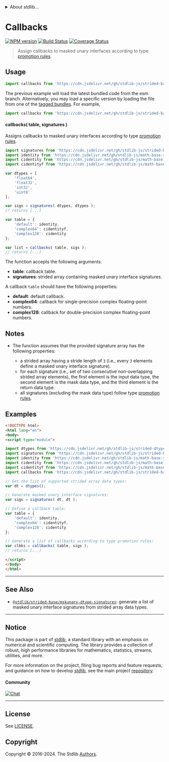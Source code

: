 <!--

@license Apache-2.0

Copyright (c) 2022 The Stdlib Authors.

Licensed under the Apache License, Version 2.0 (the "License");
you may not use this file except in compliance with the License.
You may obtain a copy of the License at

   http://www.apache.org/licenses/LICENSE-2.0

Unless required by applicable law or agreed to in writing, software
distributed under the License is distributed on an "AS IS" BASIS,
WITHOUT WARRANTIES OR CONDITIONS OF ANY KIND, either express or implied.
See the License for the specific language governing permissions and
limitations under the License.

-->


<details>
  <summary>
    About stdlib...
  </summary>
  <p>We believe in a future in which the web is a preferred environment for numerical computation. To help realize this future, we've built stdlib. stdlib is a standard library, with an emphasis on numerical and scientific computation, written in JavaScript (and C) for execution in browsers and in Node.js.</p>
  <p>The library is fully decomposable, being architected in such a way that you can swap out and mix and match APIs and functionality to cater to your exact preferences and use cases.</p>
  <p>When you use stdlib, you can be absolutely certain that you are using the most thorough, rigorous, well-written, studied, documented, tested, measured, and high-quality code out there.</p>
  <p>To join us in bringing numerical computing to the web, get started by checking us out on <a href="https://github.com/stdlib-js/stdlib">GitHub</a>, and please consider <a href="https://opencollective.com/stdlib">financially supporting stdlib</a>. We greatly appreciate your continued support!</p>
</details>

# Callbacks

[![NPM version][npm-image]][npm-url] [![Build Status][test-image]][test-url] [![Coverage Status][coverage-image]][coverage-url] <!-- [![dependencies][dependencies-image]][dependencies-url] -->

> Assign callbacks to masked unary interfaces according to type [promotion rules][@stdlib/ndarray/promotion-rules].

<!-- Section to include introductory text. Make sure to keep an empty line after the intro `section` element and another before the `/section` close. -->

<section class="intro">

</section>

<!-- /.intro -->

<!-- Package usage documentation. -->



<section class="usage">

## Usage

```javascript
import callbacks from 'https://cdn.jsdelivr.net/gh/stdlib-js/strided-base-mskunary-signature-callbacks@esm/index.mjs';
```
The previous example will load the latest bundled code from the esm branch. Alternatively, you may load a specific version by loading the file from one of the [tagged bundles](https://github.com/stdlib-js/strided-base-mskunary-signature-callbacks/tags). For example,

```javascript
import callbacks from 'https://cdn.jsdelivr.net/gh/stdlib-js/strided-base-mskunary-signature-callbacks@v0.2.2-esm/index.mjs';
```

#### callbacks( table, signatures )

Assigns callbacks to masked unary interfaces according to type [promotion rules][@stdlib/ndarray/promotion-rules].

```javascript
import signatures from 'https://cdn.jsdelivr.net/gh/stdlib-js/strided-base-mskunary-dtype-signatures@esm/index.mjs';
import identity from 'https://cdn.jsdelivr.net/gh/stdlib-js/math-base-special-identity@esm/index.mjs';
import cidentity from 'https://cdn.jsdelivr.net/gh/stdlib-js/math-base-special-cidentity@esm/index.mjs';
import cidentityf from 'https://cdn.jsdelivr.net/gh/stdlib-js/math-base-special-cidentityf@esm/index.mjs';

var dtypes = [
    'float64',
    'float32',
    'int32',
    'uint8'
];

var sigs = signatures( dtypes, dtypes );
// returns [...]

var table = {
    'default': identity,
    'complex64': cidentityf,
    'complex128': cidentity
};

var list = callbacks( table, sigs );
// returns [...]
```

The function accepts the following arguments:

-   **table**: callback table.
-   **signatures**: strided array containing masked unary interface signatures.

A callback `table` should have the following properties:

-   **default**: default callback.
-   **complex64**: callback for single-precision complex floating-point numbers.
-   **complex128**: callback for double-precision complex floating-point numbers.

</section>

<!-- /.usage -->

<!-- Package usage notes. Make sure to keep an empty line after the `section` element and another before the `/section` close. -->

<section class="notes">

## Notes

-   The function assumes that the provided signature array has the following properties:

    -   a strided array having a stride length of `3` (i.e., every `3` elements define a masked unary interface signature).
    -   for each signature (i.e., set of two consecutive non-overlapping strided array elements), the first element is the input data type, the second element is the mask data type, and the third element is the return data type.
    -   all signatures (excluding the mask data type) follow type [promotion rules][@stdlib/ndarray/promotion-rules].

</section>

<!-- /.notes -->

<!-- Package usage examples. -->

<section class="examples">

## Examples

<!-- eslint no-undef: "error" -->

```html
<!DOCTYPE html>
<html lang="en">
<body>
<script type="module">

import dtypes from 'https://cdn.jsdelivr.net/gh/stdlib-js/strided-dtypes@esm/index.mjs';
import signatures from 'https://cdn.jsdelivr.net/gh/stdlib-js/strided-base-mskunary-dtype-signatures@esm/index.mjs';
import identity from 'https://cdn.jsdelivr.net/gh/stdlib-js/math-base-special-identity@esm/index.mjs';
import cidentity from 'https://cdn.jsdelivr.net/gh/stdlib-js/math-base-special-cidentity@esm/index.mjs';
import cidentityf from 'https://cdn.jsdelivr.net/gh/stdlib-js/math-base-special-cidentityf@esm/index.mjs';
import callbacks from 'https://cdn.jsdelivr.net/gh/stdlib-js/strided-base-mskunary-signature-callbacks@esm/index.mjs';

// Get the list of supported strided array data types:
var dt = dtypes();

// Generate masked unary interface signatures:
var sigs = signatures( dt, dt );

// Define a callback table:
var table = {
    'default': identity,
    'complex64': cidentityf,
    'complex128': cidentity
};

// Generate a list of callbacks according to type promotion rules:
var clbks = callbacks( table, sigs );
// returns [...]

</script>
</body>
</html>
```

</section>

<!-- /.examples -->

<!-- Section to include cited references. If references are included, add a horizontal rule *before* the section. Make sure to keep an empty line after the `section` element and another before the `/section` close. -->

<section class="references">

</section>

<!-- /.references -->

<!-- Section for related `stdlib` packages. Do not manually edit this section, as it is automatically populated. -->

<section class="related">

* * *

## See Also

-   <span class="package-name">[`@stdlib/strided-base/mskunary-dtype-signatures`][@stdlib/strided/base/mskunary-dtype-signatures]</span><span class="delimiter">: </span><span class="description">generate a list of masked unary interface signatures from strided array data types.</span>

</section>

<!-- /.related -->

<!-- Section for all links. Make sure to keep an empty line after the `section` element and another before the `/section` close. -->


<section class="main-repo" >

* * *

## Notice

This package is part of [stdlib][stdlib], a standard library with an emphasis on numerical and scientific computing. The library provides a collection of robust, high performance libraries for mathematics, statistics, streams, utilities, and more.

For more information on the project, filing bug reports and feature requests, and guidance on how to develop [stdlib][stdlib], see the main project [repository][stdlib].

#### Community

[![Chat][chat-image]][chat-url]

---

## License

See [LICENSE][stdlib-license].


## Copyright

Copyright &copy; 2016-2024. The Stdlib [Authors][stdlib-authors].

</section>

<!-- /.stdlib -->

<!-- Section for all links. Make sure to keep an empty line after the `section` element and another before the `/section` close. -->

<section class="links">

[npm-image]: http://img.shields.io/npm/v/@stdlib/strided-base-mskunary-signature-callbacks.svg
[npm-url]: https://npmjs.org/package/@stdlib/strided-base-mskunary-signature-callbacks

[test-image]: https://github.com/stdlib-js/strided-base-mskunary-signature-callbacks/actions/workflows/test.yml/badge.svg?branch=v0.2.2
[test-url]: https://github.com/stdlib-js/strided-base-mskunary-signature-callbacks/actions/workflows/test.yml?query=branch:v0.2.2

[coverage-image]: https://img.shields.io/codecov/c/github/stdlib-js/strided-base-mskunary-signature-callbacks/main.svg
[coverage-url]: https://codecov.io/github/stdlib-js/strided-base-mskunary-signature-callbacks?branch=main

<!--

[dependencies-image]: https://img.shields.io/david/stdlib-js/strided-base-mskunary-signature-callbacks.svg
[dependencies-url]: https://david-dm.org/stdlib-js/strided-base-mskunary-signature-callbacks/main

-->

[chat-image]: https://img.shields.io/gitter/room/stdlib-js/stdlib.svg
[chat-url]: https://app.gitter.im/#/room/#stdlib-js_stdlib:gitter.im

[stdlib]: https://github.com/stdlib-js/stdlib

[stdlib-authors]: https://github.com/stdlib-js/stdlib/graphs/contributors

[umd]: https://github.com/umdjs/umd
[es-module]: https://developer.mozilla.org/en-US/docs/Web/JavaScript/Guide/Modules

[deno-url]: https://github.com/stdlib-js/strided-base-mskunary-signature-callbacks/tree/deno
[deno-readme]: https://github.com/stdlib-js/strided-base-mskunary-signature-callbacks/blob/deno/README.md
[umd-url]: https://github.com/stdlib-js/strided-base-mskunary-signature-callbacks/tree/umd
[umd-readme]: https://github.com/stdlib-js/strided-base-mskunary-signature-callbacks/blob/umd/README.md
[esm-url]: https://github.com/stdlib-js/strided-base-mskunary-signature-callbacks/tree/esm
[esm-readme]: https://github.com/stdlib-js/strided-base-mskunary-signature-callbacks/blob/esm/README.md
[branches-url]: https://github.com/stdlib-js/strided-base-mskunary-signature-callbacks/blob/main/branches.md

[stdlib-license]: https://raw.githubusercontent.com/stdlib-js/strided-base-mskunary-signature-callbacks/main/LICENSE

[@stdlib/ndarray/promotion-rules]: https://github.com/stdlib-js/ndarray-promotion-rules/tree/esm

<!-- <related-links> -->

[@stdlib/strided/base/mskunary-dtype-signatures]: https://github.com/stdlib-js/strided-base-mskunary-dtype-signatures/tree/esm

<!-- </related-links> -->

</section>

<!-- /.links -->
